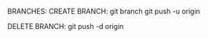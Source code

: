 BRANCHES:
CREATE BRANCH: 	git branch <name>
			git push -u origin <name>

DELETE BRANCH: git push -d origin <name>

